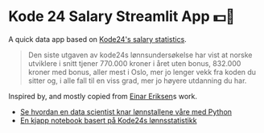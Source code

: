 # Kode 24 Salary Streamlit App 💵🤑
A quick data app based on [Kode24's salary statistics](https://www.kode24.no/artikkel/vaer-sa-god-her-er-lonningene-til-over-1200-norske-utviklere/77208900). 

> Den siste utgaven av kode24s lønnsundersøkelse har vist at norske utviklere i snitt tjener 770.000 kroner i året uten bonus, 832.000 kroner med bonus, aller mest i Oslo, mer jo lenger vekk fra koden du sitter og, i alle fall til en viss grad, mer jo høyere utdanning du har.

Inspired by, and mostly copied from [Einar Eriksen](https://www.linkedin.com/in/einareriksen/)s work.
- [Se hvordan en data scientist knar lønnstallene våre med Python](https://www.kode24.no/artikkel/se-hvordan-en-data-scientist-knar-lonnstallene-vare-med-python/77311832)
- [En kjapp notebook basert på Kode24s lønnsstatistikk](https://colab.research.google.com/drive/1BlubmdD_pBGY9fij3ycSQxKu1aJ4EbzV?usp=sharing)
